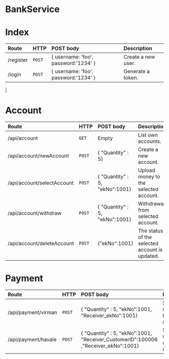 # BankService


# Index

| Route        | HTTP       | POST body     |    Description     |
| :---         |     ---    |     :---      |        :---        |
|/register    | `POST`      | { username: 'foo', password:'1234' }|Create a new user.|
|/login    | `POST`      | { username: 'foo', password:'1234' }|Generate a token.
|


# Account

| Route          | HTTP       | POST body     |    Description     |
| :---           |     ---    |     :---      |        :---        |
|/api/account    | `GET`      | Empty         |List own accounts. |
|/api/account/newAccount      | `POST`      | { "Quantity" : 5}         |	Create a new account. |
|/api/account/selectAccount   | `POST`      | { "Quantity" : 5, "ekNo":1001}         |Upload money to the selected account. |
|/api/account/withdraw        | `POST`      | { "Quantity" : 5, "ekNo":1001}         |Withdrawal from selected account. |
|/api/account/deleteAccount   | `POST`      | {"ekNo":1001}          |The status of the selected account is updated. |


# Payment

| Route          | HTTP       | POST body     |    Description     |
| :---           |     ---    |     :---      |        :---        |
|/api/payment/virman   | `POST`      | { "Quantity" : 5, "ekNo":1001, "Receiver_ekNo":1001}  |Sends money between accounts. |
|/api/payment/havale   | `POST`      | { "Quantity" : 5, "ekNo":1001, "Receiver_CustomerID":100006 ,"Receiver_ekNo":1001}       |Send money to other users' account. |


